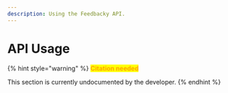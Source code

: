 ```yaml
---
description: Using the Feedbacky API.
---
```


# API Usage

{% hint style="warning" %}
<mark style="color:orange;">**Citation needed**</mark>

This section is currently undocumented by the developer.
{% endhint %}
